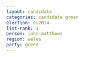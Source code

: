 ```yaml
---
layout: candidate
categories: candidate green
election: eu2014
list-rank: 1
person: john-matthews
region: wales
party: green
---
```

